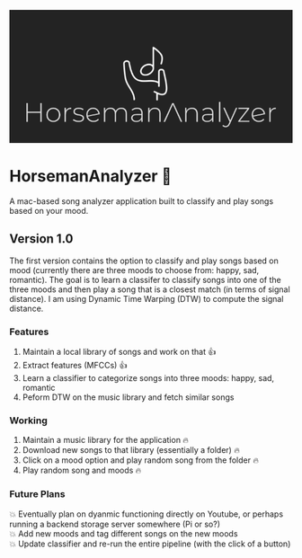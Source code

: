 <p align="center">
  <img src="/logo/banner.png"/>
</p>

# HorsemanAnalyzer :musical_note:
A mac-based song analyzer application built to classify and play songs based on your mood.

## Version 1.0
The first version contains the option to classify and play songs based on mood (currently there are three moods to choose from: happy, sad, romantic).
The goal is to learn a classifer to classify songs into one of the three moods and then play a song that is a closest match (in terms of signal distance). I am using Dynamic Time Warping (DTW) to compute the signal distance.

### Features

1. Maintain a local library of songs and work on that :+1:
2. Extract features (MFCCs) :+1:
3. Learn a classifier to categorize songs into three moods: happy, sad, romantic
4. Peform DTW on the music library and fetch similar songs

### Working

1. Maintain a music library for the application :fire:
2. Download new songs to that library (essentially a folder) :fire:
3. Click on a mood option and play random song from the folder :fire:
4. Play random song and moods :fire:

### Future Plans

:collision: Eventually plan on dyanmic functioning directly on Youtube, or perhaps running a backend storage server somewhere (Pi or so?)</br>
:collision: Add new moods and tag different songs on the new moods</br>
:collision: Update classifier and re-run the entire pipeline (with the click of a button)

